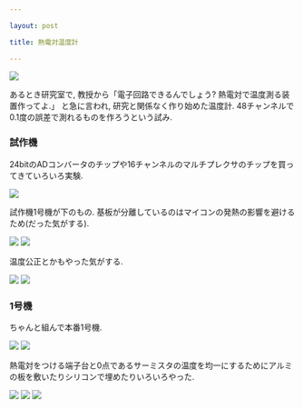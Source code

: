 ```yaml
---

layout: post

title: 熱電対温度計

---
```


<img src="https://gakuseishitsu.github.io/images/adc/adc7.jpg">

あるとき研究室で, 教授から「電子回路できるんでしょう? 熱電対で温度測る装置作ってよ.」 と急に言われ, 研究と関係なく作り始めた温度計. 48チャンネルで0.1度の誤差で測れるものを作ろうという試み.  

### 試作機

24bitのADコンバータのチップや16チャンネルのマルチプレクサのチップを買ってきていろいろ実験.  

<img src="https://gakuseishitsu.github.io/images/adc/adc2.jpg">

試作機1号機が下のもの. 基板が分離しているのはマイコンの発熱の影響を避けるため(だった気がする).  

<img src="https://gakuseishitsu.github.io/images/adc/adc3.jpg">
<img src="https://gakuseishitsu.github.io/images/adc/adc4.jpg">

温度公正とかもやった気がする.  

<img src="https://gakuseishitsu.github.io/images/adc/adc5.jpg">
<img src="https://gakuseishitsu.github.io/images/adc/adc6.jpg">

### 1号機

ちゃんと組んで本番1号機.  

<img src="https://gakuseishitsu.github.io/images/adc/adc1.jpg">
<img src="https://gakuseishitsu.github.io/images/adc/adc8.jpg">

熱電対をつける端子台と0点であるサーミスタの温度を均一にするためにアルミの板を敷いたりシリコンで埋めたりいろいろやった.  

<img src="https://gakuseishitsu.github.io/images/adc/adc9.jpg">
<img src="https://gakuseishitsu.github.io/images/adc/adc10.jpg">
<img src="https://gakuseishitsu.github.io/images/adc/adc11.jpg">